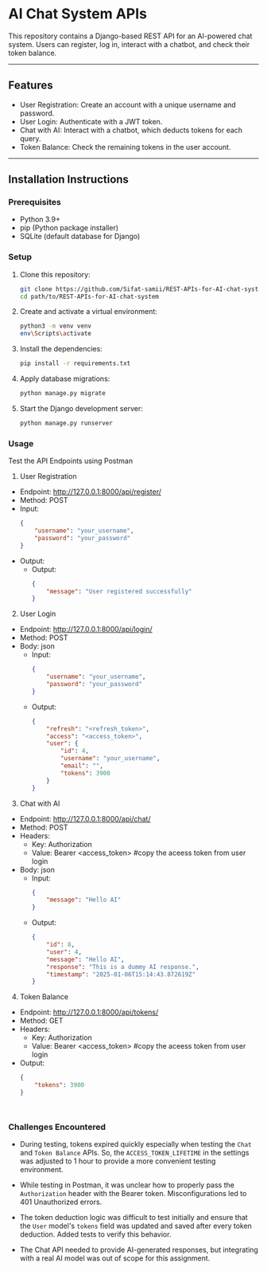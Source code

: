 # AI Chat System APIs

This repository contains a Django-based REST API for an AI-powered chat system. Users can register, log in, interact with a chatbot, and check their token balance. 

---

## **Features**

- User Registration: Create an account with a unique username and password.  
- User Login: Authenticate with a JWT token.  
- Chat with AI: Interact with a chatbot, which deducts tokens for each query.  
- Token Balance: Check the remaining tokens in the user account.  

---

## **Installation Instructions**

### **Prerequisites**
- Python 3.9+
- pip (Python package installer)
- SQLite (default database for Django)

### **Setup**

1. Clone this repository:
   ```bash
   git clone https://github.com/Sifat-samii/REST-APIs-for-AI-chat-system.git
   cd path/to/REST-APIs-for-AI-chat-system
2. Create and activate a virtual environment:
   ```bash
   python3 -m venv venv
   env\Scripts\activate
3. Install the dependencies:
   ```bash
   pip install -r requirements.txt
4. Apply database migrations:
   ```bash
   python manage.py migrate
5. Start the Django development server:
   ```bash
   python manage.py runserver


### **Usage**
Test the API Endpoints using Postman

1. User Registration
- Endpoint: http://127.0.0.1:8000/api/register/
- Method: POST
- Input:
   ```json
   {
       "username": "your_username",
       "password": "your_password"
   }
- Output:
   - Output:
      ```json
      {
          "message": "User registered successfully"
      }

2. User Login
- Endpoint: http://127.0.0.1:8000/api/login/
- Method: POST
- Body: json
   - Input:
      ```json
      {
          "username": "your_username",
          "password": "your_password"
      }
   - Output:
      ```json
      {
          "refresh": "<refresh_token>",
          "access": "<access_token>",
          "user": {
              "id": 4,
              "username": "your_username",
              "email": "",
              "tokens": 3900
          }
      }
3. Chat with AI
- Endpoint: http://127.0.0.1:8000/api/chat/
- Method: POST
- Headers:
   - Key: Authorization
   - Value: Bearer <access_token> #copy the aceess token from user login
- Body: json
   - Input: 
      ```json
      {
          "message": "Hello AI"
      }
   - Output:
      ```json
      {
          "id": 8,
          "user": 4,
          "message": "Hello AI",
          "response": "This is a dummy AI response.",
          "timestamp": "2025-01-06T15:14:43.872619Z"
      }
      
4. Token Balance
- Endpoint: http://127.0.0.1:8000/api/tokens/
- Method: GET
- Headers:
   - Key: Authorization
   - Value: Bearer <access_token> #copy the aceess token from user login
- Output:
   ```json
   {
       "tokens": 3900
   }




### **Challenges Encountered**

- During testing, tokens expired quickly especially when testing the `Chat` and `Token Balance` APIs. So, the `ACCESS_TOKEN_LIFETIME` in the settings was adjusted to 1 hour to provide a more convenient testing environment.
- While testing in Postman, it was unclear how to properly pass the `Authorization` header with the Bearer token. Misconfigurations led to 401 Unauthorized errors.

- The token deduction logic was difficult to test initially and ensure that the `User` model's `tokens` field was updated and saved after every token deduction. Added tests to verify this behavior.
 
- The Chat API needed to provide AI-generated responses, but integrating with a real AI model was out of scope for this assignment.
